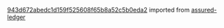 [943d672abedc1d159f525608f65b8a52c5b0eda2](https://github.com/insolar/assured-ledger/commit/943d672abedc1d159f525608f65b8a52c5b0eda2) imported from [assured-ledger](https://github.com/insolar/assured-ledger)
